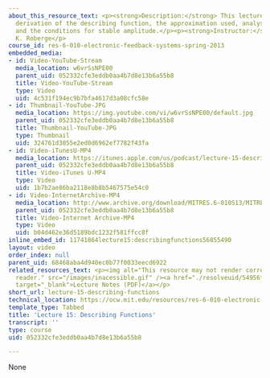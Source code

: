 ```yaml
---
about_this_resource_text: <p><strong>Description:</strong> This lecture covers the
  derivation of the describing function, the approximation used, analysis of an oscillator,
  and the conditions for stable amplitude.</p><p><strong>Instructor:</strong> James
  K. Roberge</p>
course_id: res-6-010-electronic-feedback-systems-spring-2013
embedded_media:
- id: Video-YouTube-Stream
  media_location: w6vrSsNPE00
  parent_uid: 052332cfe3eddb0aa4b7d8e13b6a55b8
  title: Video-YouTube-Stream
  type: Video
  uid: 4c531f194ec9b7bfa4617d3a08cfc58e
- id: Thumbnail-YouTube-JPG
  media_location: https://img.youtube.com/vi/w6vrSsNPE00/default.jpg
  parent_uid: 052332cfe3eddb0aa4b7d8e13b6a55b8
  title: Thumbnail-YouTube-JPG
  type: Thumbnail
  uid: 324761d3855e2ed0d6962ef7782f43fa
- id: Video-iTunesU-MP4
  media_location: https://itunes.apple.com/us/podcast/lecture-15-describing-functions/id649055548?i=159562089&mt=2
  parent_uid: 052332cfe3eddb0aa4b7d8e13b6a55b8
  title: Video-iTunes U-MP4
  type: Video
  uid: 1b7b2ae86ba2118e8b8b5467575e54c0
- id: Video-InternetArchive-MP4
  media_location: http://www.archive.org/download/MITRES.6-010S13/MITRES6-010S13_lec15_300k.mp4
  parent_uid: 052332cfe3eddb0aa4b7d8e13b6a55b8
  title: Video-Internet Archive-MP4
  type: Video
  uid: b04d462e36d5189bdc1232f581ffcc8f
inline_embed_id: 11741864lecture15:describingfunctions56855490
layout: video
order_index: null
parent_uid: 68468aba4d940ec0b77f0033eecd6922
related_resources_text: <p><img alt="This resource may not render correctly in a screen
  reader." src="/images/inacessible.gif" /><a href="./resolveuid/54956fb61ce8c7f592c6b053db9c841e"
  target="_blank">Lecture Notes (PDF)</a></p>
short_url: lecture-15-describing-functions
technical_location: https://ocw.mit.edu/resources/res-6-010-electronic-feedback-systems-spring-2013/course-videos/lecture-15-describing-functions
template_type: Tabbed
title: 'Lecture 15: Describing Functions'
transcript: ''
type: course
uid: 052332cfe3eddb0aa4b7d8e13b6a55b8

---
```

None